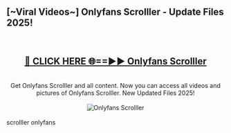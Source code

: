 <h2>[~Viral Videos~] Onlyfans Scrolller - Update Files 2025!</h2>
<br>
<div align="center">
<h2><a href="https://betterlinks.top/A2PfLJ" rel="nofollow">🔴 CLICK HERE 🌐==►► Onlyfans Scrolller</a></h2>
<br>
Get Onlyfans Scrolller and all content. Now you can access all videos and pictures of Onlyfans Scrolller. New Updated Files 2025!
<br>
<br>
<a href="https://betterlinks.top/A2PfLJ" rel="nofollow" data-target="animated-image.originalLink"><img src="https://i.ibb.co.com/WyWwxjT/player-gif2.gif" alt="Onlyfans Scrolller" style="max-width: 100%; display: inline-block;" data-target="animated-image.originalImage"></a>
</div>
<br>
scrolller onlyfans
